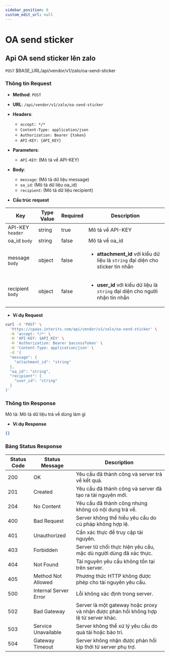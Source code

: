 ```yaml
---
sidebar_position: 8
custom_edit_url: null
---
```


# OA send sticker

## Api OA send sticker lên zalo

`POST` $BASE_URL/api/vendor/v1/zalo/oa-send-sticker

### Thông tin Request

- **Method**: `POST`
- **URL**: `/api/vendor/v1/zalo/oa-send-sticker`
- **Headers**: 
  - `accept: */*`
  - `Content-Type: application/json`
  - `Authorization: Bearer {token}`
  - `API-KEY: {API_KEY}`
- **Parameters**:
  - `API-KEY`: (Mô tả về API-KEY)
- **Body**:
  - `message`: (Mô tả dữ liệu message)
  - `oa_id`: (Mô tả dữ liệu oa_id)
  - `recipient`: (Mô tả dữ liệu recipient)

- **Cấu trúc request**

| Key          | Type Value            |     Required    | Description   |
|------------- |-----------------------|-----------------|---------------               |
| API-KEY `header`       | string                | true            |    Mô tả về API-KEY         |
| oa_id `body`         | string                | false            |     Mô tả về oa_id          |
| message `body`         | object                | false            |      <ul><li>**attachment_id** với kiểu dữ liệu là `string` đại diện cho sticker tin nhắn</li></ul>         |
| recipient `body`        | object          | false            |     <ul><li> **user_id** với kiểu dữ liệu là `string` đại diện cho người nhận tin nhắn </li></ul>           |

- **Ví dụ Request**

```bash
curl -X 'POST' \
  'https://cpaas.interits.com/api/vendor/v1/zalo/oa-send-sticker' \
  -H 'accept: */*' \
  -H 'API-KEY: $API_KEY' \
  -H 'Authorization: Bearer $accessToken' \
  -H 'Content-Type: application/json' \
  -d '{
  "message": {
    "attachment_id": "string"
  },
  "oa_id": "string",
  "recipient": {
    "user_id": "string"
  }
}'
```

### Thông tin Response

Mô tả: Mô tả dữ liệu trả về dùng làm gì 

- **Ví dụ Response**

```json
{}
```
 

### Bảng Status Response

| Status Code | Status Message            | Description                                                                 |
|-------------|---------------------------|-----------------------------------------------------------------------------|
| 200         | OK                        | Yêu cầu đã thành công và server trả về kết quả.                           |
| 201         | Created                   | Yêu cầu đã thành công và server đã tạo ra tài nguyên mới.                  |
| 204         | No Content                | Yêu cầu đã thành công nhưng không có nội dung trả về.                      |
| 400         | Bad Request               | Server không thể hiểu yêu cầu do cú pháp không hợp lệ.                    |
| 401         | Unauthorized              | Cần xác thực để truy cập tài nguyên.                                       |
| 403         | Forbidden                 | Server từ chối thực hiện yêu cầu, mặc dù người dùng đã xác thực.           |
| 404         | Not Found                 | Tài nguyên yêu cầu không tồn tại trên server.                              |
| 405         | Method Not Allowed         | Phương thức HTTP không được phép cho tài nguyên yêu cầu.                   |
| 500         | Internal Server Error     | Lỗi không xác định trong server.                                            |
| 502         | Bad Gateway               | Server là một gateway hoặc proxy và nhận được phản hồi không hợp lệ từ server khác. |
| 503         | Service Unavailable       | Server không thể xử lý yêu cầu do quá tải hoặc bảo trì.                    |
| 504         | Gateway Timeout           | Server không nhận được phản hồi kịp thời từ server phụ trợ.                |



